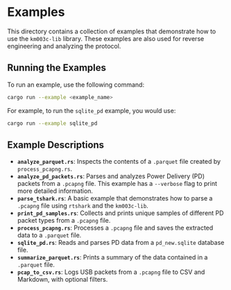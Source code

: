 # Examples

This directory contains a collection of examples that demonstrate how to use the `km003c-lib` library. These examples are also used for reverse engineering and analyzing the protocol.

## Running the Examples

To run an example, use the following command:

```sh
cargo run --example <example_name>
```

For example, to run the `sqlite_pd` example, you would use:

```sh
cargo run --example sqlite_pd
```

## Example Descriptions

- **`analyze_parquet.rs`**: Inspects the contents of a `.parquet` file created by `process_pcapng.rs`.
- **`analyze_pd_packets.rs`**: Parses and analyzes Power Delivery (PD) packets from a `.pcapng` file. This example has a `--verbose` flag to print more detailed information.
- **`parse_tshark.rs`**: A basic example that demonstrates how to parse a `.pcapng` file using `rtshark` and the `km003c-lib`.
- **`print_pd_samples.rs`**: Collects and prints unique samples of different PD packet types from a `.pcapng` file.
- **`process_pcapng.rs`**: Processes a `.pcapng` file and saves the extracted data to a `.parquet` file.
- **`sqlite_pd.rs`**: Reads and parses PD data from a `pd_new.sqlite` database file.
- **`summarize_parquet.rs`**: Prints a summary of the data contained in a `.parquet` file.
- **`pcap_to_csv.rs`**: Logs USB packets from a `.pcapng` file to CSV and Markdown, with optional filters.
